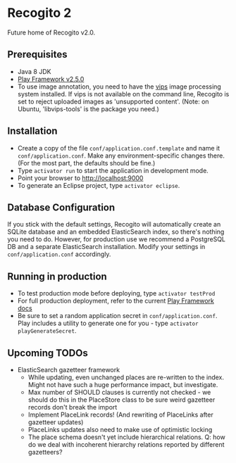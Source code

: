 # Recogito 2

Future home of Recogito v2.0.

## Prerequisites

* Java 8 JDK
* [Play Framework v2.5.0](https://www.playframework.com/download)
* To use image annotation, you need to have the [vips](http://www.vips.ecs.soton.ac.uk/) image
  processing system installed. If vips is not available on the command line, Recogito is set to
  reject uploaded images as 'unsupported content'. (Note: on Ubuntu, 'libvips-tools' is the
  package you need.)

## Installation

* Create a copy of the file `conf/application.conf.template` and name it `conf/application.conf`.
  Make any environment-specific changes there. (For the most part, the defaults should be fine.)
* Type `activator run` to start the application in development mode.
* Point your browser to [http://localhost:9000](http://localhost:9000)
* To generate an Eclipse project, type `activator eclipse`.

## Database Configuration

If you stick with the default settings, Recogito will automatically create an SQLite database and
an embedded ElasticSearch index, so there's nothing you need to do. However, for production use
we recommend a PostgreSQL DB and a separate ElasticSearch installation. Modify your settings in
`conf/application.conf` accordingly.

## Running in production

* To test production mode before deploying, type `activator testProd`
* For full production deployment, refer to the current [Play Framework
  docs](https://www.playframework.com/documentation/2.5.x/Production)
* Be sure to set a random application secret in `conf/application.conf`. Play includes a utility
  to generate one for you - type `activator playGenerateSecret`.

## Upcoming TODOs

* ElasticSearch gazetteer framework
  * While updating, even unchanged places are re-written to the index. Might not have such a
    huge performance impact, but investigate.
  * Max number of SHOULD clauses is currently not checked - we should do this in the PlaceStore
    class to be sure weird gazetteer records don't break the import
  * Implement PlaceLink records! (And rewriting of PlaceLinks after gazetteer updates)
  * PlaceLinks updates also need to make use of optimistic locking
  * The place schema doesn't yet include hierarchical relations. Q: how do we deal with
    incoherent hierarchy relations reported by different gazetteers?
